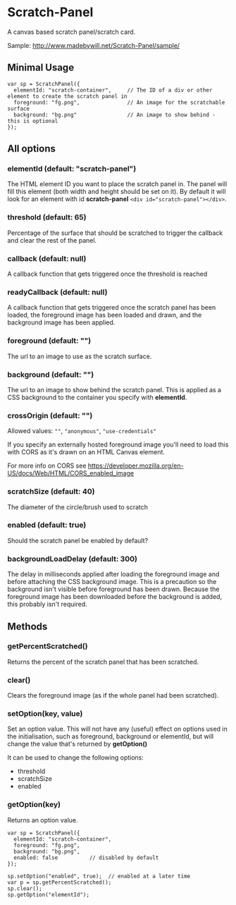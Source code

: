 # Scratch-Panel
A canvas based scratch panel/scratch card.

Sample: http://www.madebywill.net/Scratch-Panel/sample/

## Minimal Usage

```
var sp = ScratchPanel({
  elementId: "scratch-container",     // The ID of a div or other element to create the scratch panel in
  foreground: "fg.png",               // An image for the scratchable surface
  background: "bg.png"                // An image to show behind - this is optional
});
```

## All options

### elementId (default: "scratch-panel")

The HTML element ID you want to place the scratch panel in. The panel will fill this element (both width and height should be set on it).
By default it will look for an element with id **scratch-panel** `<div id="scratch-panel"></div>`.

### threshold (default: 65)

Percentage of the surface that should be scratched to trigger the callback and clear the rest of the panel.

### callback (default: null)

A callback function that gets triggered once the threshold is reached

### readyCallback (default: null)

A callback function that gets triggered once the scratch panel has been loaded, the foreground image has been loaded and drawn, and the background image has been applied.

### foreground (default: "")

The url to an image to use as the scratch surface. 

### background (default: "")

The url to an image to show behind the scratch panel. This is applied as a CSS background to the container you specify with **elementId**.

### crossOrigin (default: "")
Allowed values: `""`, `"anonymous"`, `"use-credentials"`

If you specify an externally hosted foreground image you'll need to load this with CORS as it's drawn on an HTML Canvas element.

For more info on CORS see https://developer.mozilla.org/en-US/docs/Web/HTML/CORS_enabled_image

### scratchSize (default: 40)

The diameter of the circle/brush used to scratch

### enabled (default: true)

Should the scratch panel be enabled by default?

### backgroundLoadDelay (default: 300)

The delay in milliseconds applied after loading the foreground image and before attaching the CSS background image. This is a precaution so the background isn't visible before foreground has been drawn. Because the foreground image has been downloaded before the background is added, this probably isn't required.

## Methods

### getPercentScratched()

Returns the percent of the scratch panel that has been scratched.

### clear()

Clears the foreground image (as if the whole panel had been scratched).

### setOption(key, value)

Set an option value. This will not have any (useful) effect on options used in the initialisation, such as foreground, background or elementId, but will change the value that's returned by **getOption()**

It can be used to change the following options:
- threshold
- scratchSize
- enabled

### getOption(key)

Returns an option value.


```
var sp = ScratchPanel({
  elementId: "scratch-container", 
  foreground: "fg.png",              
  background: "bg.png",
  enabled: false          // disabled by default
});

sp.setOption("enabled", true);  // enabled at a later time
var p = sp.getPercentScratched();
sp.clear();
sp.getOption("elementId");
```
